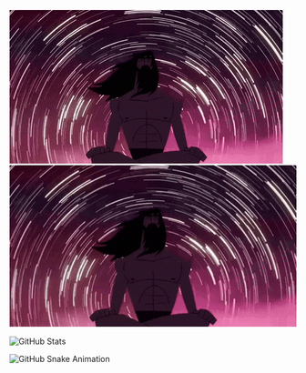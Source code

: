 ![GIF Açıklaması](https://raw.githubusercontent.com/FerhatAkkopru/FerhatAkkopru/main/Samurai%20Jack%20Stars%20GIF%20by%20Adult%20Swim.gif)
<img src="https://raw.githubusercontent.com/FerhatAkkopru/FerhatAkkopru/main/Samurai%20Jack%20Stars%20GIF%20by%20Adult%20Swim.gif" width="600"/>

![GitHub Stats](https://github-readme-stats.vercel.app/api?username=FerhatAkkopru&show_icons=true&theme=dark)

![GitHub Snake Animation](https://github.com/FerhatAkkopru/FerhatAkkopru/blob/output/github-contribution-grid-snake.svg)
